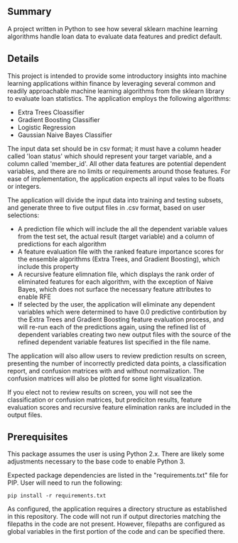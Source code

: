 ## Summary
A project written in Python to see how several sklearn machine learning algorithms handle loan data to evaluate data features and predict default.

## Details
This project is intended to provide some introductory insights into machine learning applications within finance by leveraging several common and
readily approachable machine learning algorithms from the sklearn library to evaluate loan statistics.
The application employs the following algorithms:  
  - Extra Trees Cloassifier
  - Gradient Boosting Classifier
  - Logistic Regression
  - Gaussian Naive Bayes Classifier

The input data set should be in csv format; it must have a column header called 'loan status' which should represent your target variable, and a
column called 'member_id'.  All other data features are potential dependent variables, and there are no limits or requirements around those features.
For ease of implementation, the application expects all input vales to be floats or integers.

The application will divide the input data into training and testing subsets, and generate three to five output files in .csv format, based on user selections:
  - A prediction file which will include the all the dependent variable values from the test set, the actual result (target variable) and a column of predictions
    for each algorithm
  - A feature evaluation file with the ranked feature importance scores for the ensemble algorithms (Extra Trees, and Gradient Boosting), which include this property
  - A recursive feature elimnation file, which displays the rank order of eliminated features for each algorithm, with the exception of Naive Bayes, which does not
    surface the necessary feature attributes to enable RFE
  - If selected by the user, the application will eliminate any dependent variables which were determined to have 0.0 predictive contirbution by the Extra Trees
    and Gradient Boosting feature evaluation process, and will re-run each of the predictions again, using the refined list of dependent variables creating two new output files with the source of the refined dependent variable features list specified in the file name.

The application will also allow users to review prediction results on screen, presenting the number of incorrectly predicted data points, a classification report, and
confusion matrices with and without normalization.  The confusion matrices will also be plotted for some light visualization.  

If you elect not to review results on screen, you will not see the classification or confusion matrices, but prediciton results, feature evaluation scores and
recursive feature elimination ranks are included in the output files.  

## Prerequisites
This package assumes the user is using Python 2.x.  There are likely some adjustments necessary to the base code to enable Python 3.

Expected package dependencies are listed in the "requirements.txt" file for PIP.  User will need to run the following:

```
pip install -r requirements.txt
```

As configured, the application requires a directory structure as established in this repository.  The code will not run if output directories matching the filepaths in
the code are not present.  However, filepaths are configured as global variables in the first portion of the code and can be specified there.  
